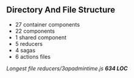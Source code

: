 ## Directory And File Structure

* 27 container components
* 22 components
* 1 shared component
* 5 reducers
* 4 sagas
* 6 actions files

*Longest file reducers/3apadmintime.js __634 LOC__*
